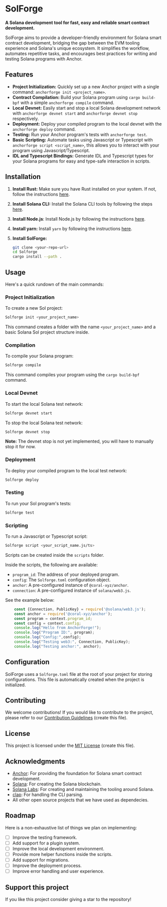 
# SolForge

**A Solana development tool for fast, easy and reliable smart contract development.**

SolForge aims to provide a developer-friendly environment for Solana smart contract development, bridging the gap between the EVM tooling experience and Solana's unique ecosystem. It simplifies the workflow, automates repetitive tasks, and encourages best practices for writing and testing Solana programs with Anchor.

## Features

-   **Project Initialization:** Quickly set up a new Anchor project with a single command: `anchorforge init <project_name>`.
-   **Contract Compilation:** Build your Solana program using `cargo build-bpf` with a simple `anchorforge compile` command.
-   **Local Devnet:** Easily start and stop a local Solana development network with `anchorforge devnet start` and `anchorforge devnet stop` respectively.
-   **Deployment:** Deploy your compiled program to the local devnet with the `anchorforge deploy` command.
-   **Testing:** Run your Anchor program's tests with `anchorforge test`.
-   **Basic Scripting:** Automate tasks using Javascript or Typescript with `anchorforge script <script_name>`, this allows you to interact with your program using Javascript/Typescript.
-   **IDL and Typescript Bindings:** Generate IDL and Typescript types for your Solana programs for easy and type-safe interaction in scripts.

## Installation

1.  **Install Rust:** Make sure you have Rust installed on your system. If not, follow the instructions [here](https://www.rust-lang.org/tools/install).
2.  **Install Solana CLI:** Install the Solana CLI tools by following the steps [here](https://docs.solana.com/cli/install-solana-cli-tools).
3. **Install Node.js**: Install Node.js by following the instructions [here](https://nodejs.org/en/download/).
4. **Install yarn:** Install `yarn` by following the instructions [here](https://yarnpkg.com/getting-started/install).
5.  **Install SolForge:**

    ```bash
    git clone <your-repo-url>
    cd Solforge
    cargo install --path .
    ```

## Usage

Here's a quick rundown of the main commands:

### Project Initialization

To create a new Sol project:

```bash
Solforge init <your_project_name>
```

This command creates a folder with the name `<your_project_name>` and a basic Solana Sol project structure inside.

### Compilation

To compile your Solana program:

```bash
Solforge compile
```

This command compiles your program using the `cargo build-bpf` command.

### Local Devnet

To start the local Solana test network:

```bash
Solforge devnet start
```

To stop the local Solana test network:

```bash
Solforge devnet stop
```

**Note:** The devnet stop is not yet implemented, you will have to manually stop it for now.

### Deployment

To deploy your compiled program to the local test network:

```bash
Solforge deploy
```

### Testing

To run your Sol program's tests:

```bash
Solforge test
```

### Scripting

To run a Javascript or Typescript script:

```bash
Solforge script <your_script_name.js/ts>
```

Scripts can be created inside the `scripts` folder.

Inside the scripts, the following are available:

* `program_id`:  The address of your deployed program.
* `config`: The `Solforge.toml` configuration object.
* `anchor`: A pre-configured instance of `@coral-xyz/anchor`.
* `connection`: A pre-configured instance of `solana/web3.js`.

See the example below:

```javascript
    const {Connection, PublicKey} = require('@solana/web3.js');
    const anchor = require('@coral-xyz/anchor');
    const program = context.program_id;
    const config = context.config;
    console.log("Hello from AnchorForge!");
    console.log("Program ID:", program);
    console.log("Config:",config);
    console.log("Testing web3:", Connection, PublicKey);
    console.log("Testing anchor:", anchor);
```

## Configuration

SolForge uses a `Solforge.toml` file at the root of your project for storing configurations.
This file is automatically created when the project is initialized.

## Contributing

We welcome contributions! If you would like to contribute to the project, please refer to our [Contribution Guidelines](CONTRIBUTING.md) (create this file).

## License

This project is licensed under the [MIT License](LICENSE) (create this file).

## Acknowledgments

-   [Anchor](https://project-serum.github.io/anchor/): For providing the foundation for Solana smart contract development.
-   [Solana](https://solana.com/): For creating the Solana blockchain.
-  [Solana Labs](https://solanalabs.com/): For creating and maintaining the tooling around Solana.
-   [clap](https://github.com/clap-rs/clap): For handling the CLI parsing.
-   All other open source projects that we have used as dependecies.

## Roadmap

Here is a non-exhaustive list of things we plan on implementing:

-   [ ] Improve the testing framework.
-   [ ] Add support for a plugin system.
-   [ ] Improve the local development environment.
-   [ ] Provide more helper functions inside the scripts.
-   [ ] Add support for migrations.
-   [ ] Improve the deployment process.
-   [ ] Improve error handling and user experience.

## Support this project

If you like this project consider giving a star to the repository!
